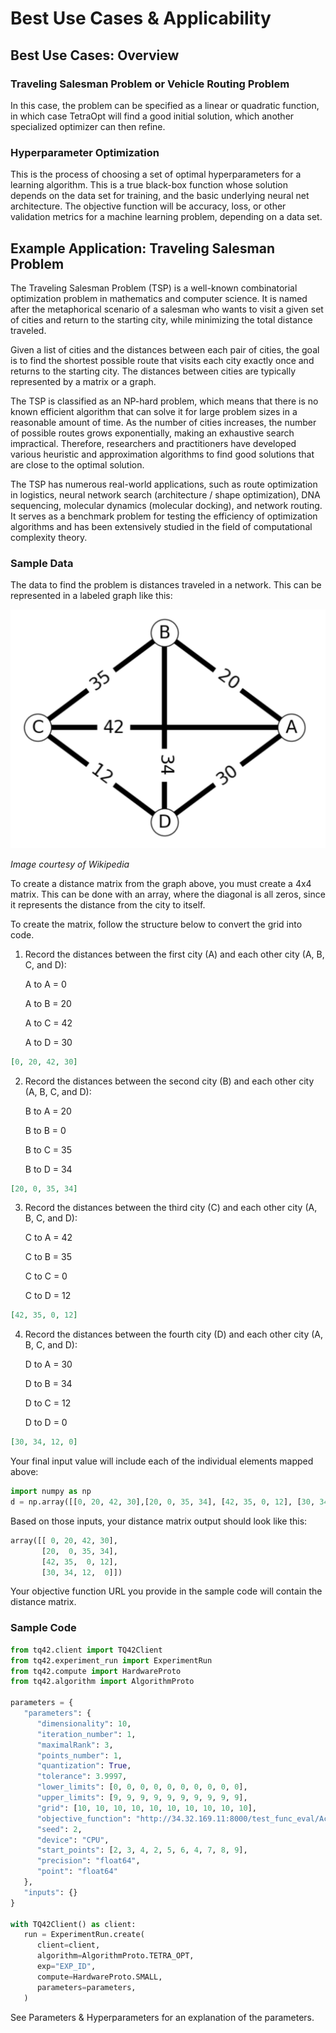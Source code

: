 # Best Use Cases & Applicability

## Best Use Cases: Overview
### Traveling Salesman Problem or Vehicle Routing Problem
In this case, the problem can be specified as a linear or quadratic function, in which case TetraOpt will find a good initial solution, which another specialized optimizer can then refine.

### Hyperparameter Optimization
This is the process of choosing a set of optimal hyperparameters for a learning algorithm. This is a true black-box function whose solution depends on the data set for training, and the basic underlying neural net architecture. The objective function will be accuracy, loss, or other validation metrics for a machine learning problem, depending on a data set.

## Example Application: Traveling Salesman Problem
The Traveling Salesman Problem (TSP) is a well-known combinatorial optimization problem in mathematics and computer science. It is named after the metaphorical scenario of a salesman who wants to visit a given set of cities and return to the starting city, while minimizing the total distance traveled.

Given a list of cities and the distances between each pair of cities, the goal is to find the shortest possible route that visits each city exactly once and returns to the starting city. The distances between cities are typically represented by a matrix or a graph.

The TSP is classified as an NP-hard problem, which means that there is no known efficient algorithm that can solve it for large problem sizes in a reasonable amount of time. As the number of cities increases, the number of possible routes grows exponentially, making an exhaustive search impractical. Therefore, researchers and practitioners have developed various heuristic and approximation algorithms to find good solutions that are close to the optimal solution.

The TSP has numerous real-world applications, such as route optimization in logistics, neural network search (architecture / shape optimization), DNA sequencing, molecular dynamics (molecular docking), and network routing. It serves as a benchmark problem for testing the efficiency of optimization algorithms and has been extensively studied in the field of computational complexity theory.

### Sample Data
The data to find the problem is distances traveled in a network. This can be represented in a labeled graph like this:

![Example distance graph for TSP.png](../images/Example_distance_graph_for_TSP.png)

_Image courtesy of Wikipedia_

To create a distance matrix from the graph above, you must create a 4x4 matrix. This can be done with an array, where the diagonal is all zeros, since it represents the distance from the city to itself. 

To create the matrix, follow the structure below to convert the grid into code.

1. Record the distances between the first city (A) and each other city (A, B, C, and D):

    A to A = 0
    
    A to B = 20
    
    A to C = 42
    
    A to D = 30 

```json
[0, 20, 42, 30]
```

2. Record the distances between the second city (B) and each other city (A, B, C, and D):

    B to A = 20
    
    B to B = 0
    
    B to C = 35
    
    B to D = 34 

```json
[20, 0, 35, 34]
```

3. Record the distances between the third city (C) and each other city (A, B, C, and D):

    C to A = 42
    
    C to B = 35
    
    C to C = 0
    
    C to D = 12 

```json
[42, 35, 0, 12]
```

4. Record the distances between the fourth city (D) and each other city (A, B, C, and D):

    D to A = 30
    
    D to B = 34
    
    D to C = 12
    
    D to D = 0

```json
[30, 34, 12, 0]
```


Your final input value will include each of the individual elements mapped above:

```python
import numpy as np
d = np.array([[0, 20, 42, 30],[20, 0, 35, 34], [42, 35, 0, 12], [30, 34, 12, 0]])
```

Based on those inputs, your distance matrix output should look like this:
```python
array([[ 0, 20, 42, 30],
       [20,  0, 35, 34],
       [42, 35,  0, 12],
       [30, 34, 12,  0]])
```

Your objective function URL you provide in the sample code will contain the distance matrix.

### Sample Code

```python
from tq42.client import TQ42Client
from tq42.experiment_run import ExperimentRun
from tq42.compute import HardwareProto
from tq42.algorithm import AlgorithmProto

parameters = {
   "parameters": {
      "dimensionality": 10,
      "iteration_number": 1,
      "maximalRank": 3,
      "points_number": 1,
      "quantization": True,
      "tolerance": 3.9997,
      "lower_limits": [0, 0, 0, 0, 0, 0, 0, 0, 0, 0],
      "upper_limits": [9, 9, 9, 9, 9, 9, 9, 9, 9, 9],
      "grid": [10, 10, 10, 10, 10, 10, 10, 10, 10, 10],
      "objective_function": "http://34.32.169.11:8000/test_func_eval/Ackley/",
      "seed": 2,
      "device": "CPU",
      "start_points": [2, 3, 4, 2, 5, 6, 4, 7, 8, 9],
      "precision": "float64",
      "point": "float64"
   },
   "inputs": {}
}

with TQ42Client() as client:
   run = ExperimentRun.create(
      client=client,
      algorithm=AlgorithmProto.TETRA_OPT,
      exp="EXP_ID",
      compute=HardwareProto.SMALL,
      parameters=parameters,
   )
```

See Parameters & Hyperparameters for an explanation of the parameters.
